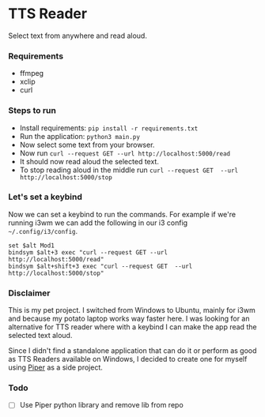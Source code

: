 # TTS Reader
Select text from anywhere and read aloud.

### Requirements
- ffmpeg
- xclip
- curl

### Steps to run
- Install requirements: `pip install -r requirements.txt`
- Run the application: `python3 main.py`
- Now select some text from your browser.
- Now run `curl --request GET --url http://localhost:5000/read`
- It should now read aloud the selected text.
- To stop reading aloud in the middle run `curl --request GET  --url http://localhost:5000/stop`

### Let's set a keybind
Now we can set a keybind to run the commands. For example if we're running i3wm we can add the following in our i3 config `~/.config/i3/config`.
```shell
set $alt Mod1
bindsym $alt+3 exec "curl --request GET --url http://localhost:5000/read"
bindsym $alt+shift+3 exec "curl --request GET  --url http://localhost:5000/stop"
```

### Disclaimer
This is my pet project. I switched from Windows to Ubuntu, mainly for i3wm and because my potato laptop works way faster here.
I was looking for an alternative for TTS reader where with a keybind I can make the app read the selected text aloud.

Since I didn't find a standalone application that can do it or perform as good as TTS Readers available on Windows, I decided to create one for myself using [Piper](https://github.com/rhasspy/piper) as a side project.

### Todo
- [ ] Use Piper python library and remove lib from repo
